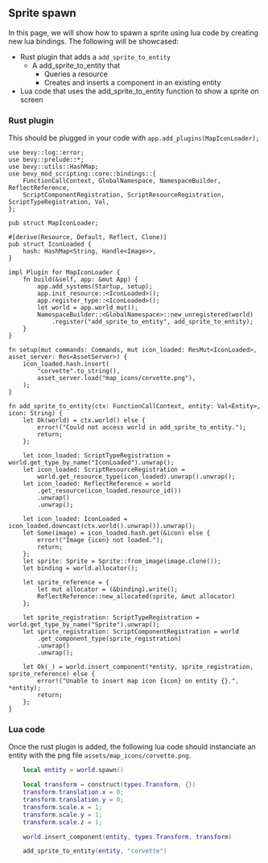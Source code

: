 ## Sprite spawn

In this page, we will show how to spawn a sprite using lua code by creating new lua bindings.
The following will be showcased:
- Rust plugin that adds a `add_sprite_to_entity`
  - A add_sprite_to_entity that 
    - Queries a resource
    - Creates and inserts a component in an existing entity
- Lua code that uses the add_sprite_to_entity function to show a sprite on screen

### Rust plugin

This should be plugged in your code with `app.add_plugins(MapIconLoader);`

```rust,ignore
use bevy::log::error;
use bevy::prelude::*;
use bevy::utils::HashMap;
use bevy_mod_scripting::core::bindings::{
    FunctionCallContext, GlobalNamespace, NamespaceBuilder, ReflectReference,
    ScriptComponentRegistration, ScriptResourceRegistration, ScriptTypeRegistration, Val,
};

pub struct MapIconLoader;

#[derive(Resource, Default, Reflect, Clone)]
pub struct IconLoaded {
    hash: HashMap<String, Handle<Image>>,
}

impl Plugin for MapIconLoader {
    fn build(&self, app: &mut App) {
        app.add_systems(Startup, setup);
        app.init_resource::<IconLoaded>();
        app.register_type::<IconLoaded>();
        let world = app.world_mut();
        NamespaceBuilder::<GlobalNamespace>::new_unregistered(world)
            .register("add_sprite_to_entity", add_sprite_to_entity);
    }
}

fn setup(mut commands: Commands, mut icon_loaded: ResMut<IconLoaded>, asset_server: Res<AssetServer>) {
    icon_loaded.hash.insert(
        "corvette".to_string(),
        asset_server.load("map_icons/corvette.png"),
    );
}

fn add_sprite_to_entity(ctx: FunctionCallContext, entity: Val<Entity>, icon: String) {
    let Ok(world) = ctx.world() else {
        error!("Could not access world in add_sprite_to_entity.");
        return;
    };

    let icon_loaded: ScriptTypeRegistration = world.get_type_by_name("IconLoaded").unwrap();
    let icon_loaded: ScriptResourceRegistration =
        world.get_resource_type(icon_loaded).unwrap().unwrap();
    let icon_loaded: ReflectReference = world
        .get_resource(icon_loaded.resource_id())
        .unwrap()
        .unwrap();

    let icon_loaded: IconLoaded = icon_loaded.downcast(ctx.world().unwrap()).unwrap();
    let Some(image) = icon_loaded.hash.get(&icon) else {
        error!("Image {icon} not loaded.");
        return;
    };
    let sprite: Sprite = Sprite::from_image(image.clone());
    let binding = world.allocator();

    let sprite_reference = {
        let mut allocator = (&binding).write();
        ReflectReference::new_allocated(sprite, &mut allocator)
    };

    let sprite_registration: ScriptTypeRegistration = world.get_type_by_name("Sprite").unwrap();
    let sprite_registration: ScriptComponentRegistration = world
        .get_component_type(sprite_registration)
        .unwrap()
        .unwrap();

    let Ok(_) = world.insert_component(*entity, sprite_registration, sprite_reference) else {
        error!("Unable to insert map icon {icon} on entity {}.", *entity);
        return;
    };
}
```

### Lua code

Once the rust plugin is added, the following lua code should instanciate an entity with the png file `assets/map_icons/corvette.png`.

```lua
    local entity = world.spawn()

    local transform = construct(types.Transform, {})
    transform.translation.x = 0;
    transform.translation.y = 0;
    transform.scale.x = 1;
    transform.scale.y = 1;
    transform.scale.z = 1;

    world.insert_component(entity, types.Transform, transform)

    add_sprite_to_entity(entity, "corvette")
```